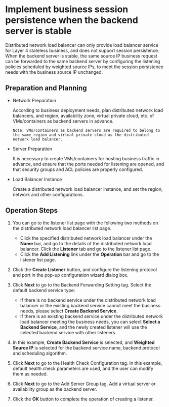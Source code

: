 # Implement business session persistence when the backend server is stable

Distributed network load balancer can only provide load balancer service for Layer 4 stateless business, and does not support session persistence. When the backend server is stable, the same source IP business request can be forwarded to the same backend server by configuring the listening policies scheduled by weighted source IPs, to meet the session persistence needs with the business source IP unchanged.

## Preparation and Planning

- Network Preparation

  According to business deployment needs, plan distributed network load balancers, and region, availability zone, virtual private cloud, etc. of VMs/containers as backend servers in advance.

      Note: VMs/containers as backend servers are required to belong to the same region and virtual private cloud as the distributed network load balancer.

- Server Preparation

  It is necessary to create VMs/containers for hosting business traffic in advance, and ensure that the ports needed for listening are opened, and that security groups and ACL policies are properly configured.
  
- Load Balancer Instance

  Create a distributed network load balancer instance, and set the region, network and other configurations.
## Operation Steps
1. You can go to the listener list page with the following two methods on the distributed network load balancer list page.

   - Click the specified distributed network load balancer under the **Name** bar, and go to the details of the distributed network load balancer. Click the **Listener** tab and go to the listener list page.
   - Click the **Add Listening** link under the **Operation** bar and go to the listener list page.

2. Click the **Create Listener** button, and configure the listening protocol and port in the pop-up configuration wizard dialog box.

3. Click **Next** to go to the Backend Forwarding Setting tag. Select the default backend service type:

   - If there is no backend service under the distributed network load balancer or the existing backend service cannot meet the business needs, please select **Create Backend Service**.
   - If there is an existing backend service under the distributed network load balancer meeting the business needs, you can select **Select a Backend Service**, and the newly created listener will use the selected backend service with other listeners.

4. In this example, **Create Backend Service** is selected, and **Weighted Source IP** is selected for the backend service name, backend protocol and scheduling algorithm.

5. Click **Next** to go to the Health Check Configuration tag. In this example, default health check parameters are used, and the user can modify them as needed.

6. Click **Next** to go to the Add Server Group tag. Add a virtual server or availability group as the backend server.

7. Click the **OK** button to complete the operation of creating a listener.



